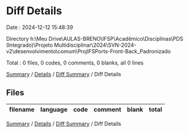 # Diff Details

Date : 2024-12-12 15:48:39

Directory h:\\Meu Drive\\AULAS-BRENO\\IFSP\\Acadêmico\\Disciplinas\\PDS (Integrado)\\Projeto Multidisciplinar\\2024\\SVN-2024-v2\\desenvolvimento\\comum\\ProjIFSPorts-Front-Back_Padronizado

Total : 0 files,  0 codes, 0 comments, 0 blanks, all 0 lines

[Summary](results.md) / [Details](details.md) / [Diff Summary](diff.md) / Diff Details

## Files
| filename | language | code | comment | blank | total |
| :--- | :--- | ---: | ---: | ---: | ---: |

[Summary](results.md) / [Details](details.md) / [Diff Summary](diff.md) / Diff Details